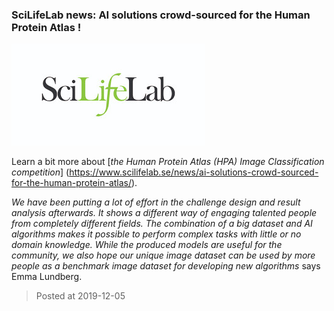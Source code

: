 ### SciLifeLab news: AI solutions crowd-sourced for the Human Protein Atlas !
![image](./images/scilifelab.jpg)

Learn a bit more about [*the Human Protein Atlas (HPA) Image Classification competition*] (https://www.scilifelab.se/news/ai-solutions-crowd-sourced-for-the-human-protein-atlas/).

*We have been putting a lot of effort in the challenge design and result analysis afterwards. It shows a different way of engaging talented people from completely different fields. The combination of a big dataset and AI algorithms makes it possible to perform complex tasks with little or no domain knowledge. While the produced models are useful for the community, we also hope our unique image dataset can be used by more people as a benchmark image dataset for developing new algorithms* says Emma Lundberg.

> Posted at 2019-12-05
